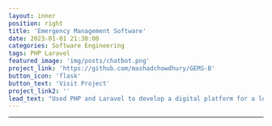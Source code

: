 ```yaml
---
layout: inner
position: right
title: 'Emergency Management Software'
date: 2023-01-01 21:30:00
categories: Software Engineering
tags: PHP Laravel
featured_image: 'img/posts/chatbot.png'
project_link: 'https://github.com/mashadchowdhury/GEMS-B'
button_icon: 'flask'
button_text: 'Visit Project'
project_link2: ''
lead_text: "Used PHP and Laravel to develop a digital platform for a local startup, Glohaven's Emergency Management Solutions (GEMS). GEMS is a software that makes it easier for disaster response personnel to manage information and resources during an emergency, such as wildfires or floods. Focused both on front-end and back-end development. Took on the role of Client Liaison and coordinated weekly meetings with clients discussing progress."
---
```

---
